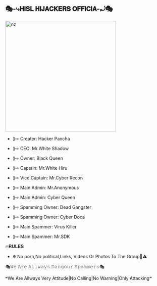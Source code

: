 ## 🎭-⤷𝗛𝗜𝗦𝗟 𝗛𝗜𝗝𝗔𝗖𝗞𝗘𝗥𝗦 𝗢𝗙𝗙𝗜𝗖𝗜𝗔-⤾🎭

<img src="https://telegra.ph/file/cd3b43cf2d44bf829042f.jpg" alt="nz" width="350"/>
</p>


- ⟫⇨ Creater: Hacker Pancha
- ⟫⇨ CEO: Mr.White Shadow
- ⟫⇨ Owner: Black Queen
- ⟫⇨ Captain: Mr.White Hiru
- ⟫⇨ Vice Captain: Mr.Cyber Recon
- ⟫⇨ Main Admin: Mr.Anonymous
- ⟫⇨ Main Admin: Cyber Queen

- ⟫⇨ Spamming Owner: Dead Gangster
- ⟫⇨ Spamming Owner: Cyber Doca

- ⟫⇨ Main Spammer: Virus Killer
- ⟫⇨ Main Spammer: Mr.SDK

🔥𝐑𝐔𝐋𝐄𝐒

- ☬ No porn,No political,Links, Videos Or Photos To The Group🚫⚠️

🎭𝚆𝚎 𝙰𝚛𝚎 𝙰𝚕𝚕𝚠𝚊𝚢𝚜 𝙳𝚊𝚗𝚐𝚘𝚞𝚛 𝚂𝚙𝚊𝚖𝚖𝚎𝚛𝚜🎭

❝We Are Allways Very Attitude|No Calling|No Warning|Only Attacking❞
